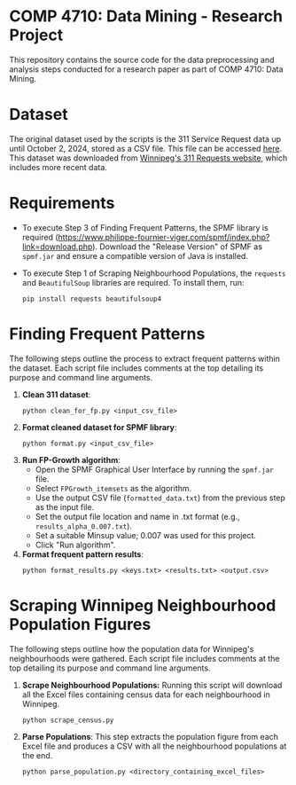 # COMP 4710: Data Mining - Research Project
This repository contains the source code for the data preprocessing and analysis steps conducted for a research paper as part of COMP 4710: Data Mining.

# Dataset
The original dataset used by the scripts is the 311 Service Request data up until October 2, 2024, stored as a CSV file. This file can be accessed [here](https://drive.google.com/file/d/1eacVh37akPoYrC0frFga439dOGj7VbX3/view?usp=drive_link). This dataset was downloaded from 
[Winnipeg's 311 Requests website](https://data.winnipeg.ca/Contact-Centre-311/311-Requests/u7f6-5326/data_preview), which includes more recent data.

# Requirements
- To execute Step 3 of Finding Frequent Patterns, the SPMF library is required (https://www.philippe-fournier-viger.com/spmf/index.php?link=download.php). Download the "Release Version" of SPMF as `spmf.jar` and ensure a compatible version of Java is installed.

- To execute Step 1 of Scraping Neighbourhood Populations, the `requests` and `BeautifulSoup` libraries are required.
   To install them, run:
   ```
   pip install requests beautifulsoup4
   ```

# Finding Frequent Patterns
The following steps outline the process to extract frequent patterns within the dataset. Each script file includes comments at the top detailing its purpose and command line arguments.

1. **Clean 311 dataset**:
   ```
   python clean_for_fp.py <input_csv_file>
   ```
2. **Format cleaned dataset for SPMF library**:
   ```
   python format.py <input_csv_file>
   ```
3. **Run FP-Growth algorithm**:
   - Open the SPMF Graphical User Interface by running the `spmf.jar` file.
   - Select `FPGrowth_itemsets` as the algorithm.
   - Use the output CSV file (`formatted_data.txt`) from the previous step as the input file.
   - Set the output file location and name in .txt format (e.g., `results_alpha_0.007.txt`).
   - Set a suitable Minsup value; 0.007 was used for this project.
   - Click "Run algorithm".
4. **Format frequent pattern results**:
   ```
   python format_results.py <keys.txt> <results.txt> <output.csv>
   ```

# Scraping Winnipeg Neighbourhood Population Figures
The following steps outline how the population data for Winnipeg's neighbourhoods were gathered. Each script file includes comments at the top detailing its purpose and command line arguments.

1. **Scrape Neighbourhood Populations:**
Running this script will download all the Excel files containing census data for each neighbourhood in Winnipeg.
    ```
    python scrape_census.py
    ```
2. **Parse Populations**:
This step extracts the population figure from each Excel file and produces a CSV with all the 
neighbourhood populations at the end.
    ```
    python parse_population.py <directory_containing_excel_files>
    ```
